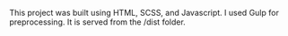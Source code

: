 This project was built using HTML, SCSS, and Javascript. I used Gulp for preprocessing. It is served from the /dist folder. 





